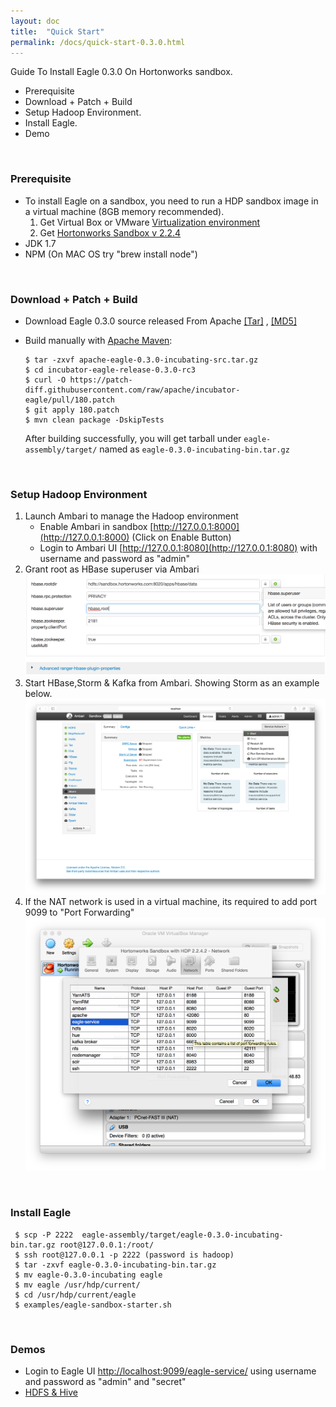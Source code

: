 ```yaml
---
layout: doc
title:  "Quick Start" 
permalink: /docs/quick-start-0.3.0.html
---
```


Guide To Install Eagle 0.3.0 On Hortonworks sandbox. 

* Prerequisite
* Download + Patch + Build
* Setup Hadoop Environment.
* Install Eagle.
* Demo
<br/>

### **Prerequisite**
* To install Eagle on a sandbox, you need to run a HDP sandbox image in a virtual machine (8GB memory recommended).
	1. Get Virtual Box or VMware [Virtualization environment](http://hortonworks.com/products/hortonworks-sandbox/#install)
	2. Get [Hortonworks Sandbox v 2.2.4](http://hortonworks.com/products/hortonworks-sandbox/#archive)
* JDK 1.7  
* NPM (On MAC OS try "brew install node") 	
<br/>

### **Download + Patch + Build**
* Download Eagle 0.3.0 source released From Apache [[Tar]](http://www-us.apache.org/dist/incubator/eagle/apache-eagle-0.3.0-incubating/apache-eagle-0.3.0-incubating-src.tar.gz) , [[MD5]](http://www-us.apache.org/dist/incubator/eagle/apache-eagle-0.3.0-incubating/apache-eagle-0.3.0-incubating-src.tar.gz.md5) 
* Build manually with [Apache Maven](https://maven.apache.org/):

	  $ tar -zxvf apache-eagle-0.3.0-incubating-src.tar.gz
	  $ cd incubator-eagle-release-0.3.0-rc3  
	  $ curl -O https://patch-diff.githubusercontent.com/raw/apache/incubator-eagle/pull/180.patch
	  $ git apply 180.patch
	  $ mvn clean package -DskipTests

	After building successfully, you will get tarball under `eagle-assembly/target/` named as `eagle-0.3.0-incubating-bin.tar.gz`
<br/>

### **Setup Hadoop Environment**
1. Launch Ambari to manage the Hadoop environment
   * Enable Ambari in sandbox [http://127.0.0.1:8000](http://127.0.0.1:8000) (Click on Enable Button)
   * Login to Ambari UI [http://127.0.0.1:8080](http://127.0.0.1:8080) with username and password as "admin"
2. Grant root as HBase superuser via Ambari
![add superuser](/images/docs/hbase-superuser.png)
3. Start HBase,Storm & Kafka from Ambari. Showing Storm as an example below. 
![Restart Services](/images/docs/start-storm.png "Services")
4. If the NAT network is used in a virtual machine, its required to add port 9099 to "Port Forwarding"
  ![Port Forwarding](/images/docs/eagle-service.png)
<br/>


### **Install Eagle**
    
     $ scp -P 2222  eagle-assembly/target/eagle-0.3.0-incubating-bin.tar.gz root@127.0.0.1:/root/
     $ ssh root@127.0.0.1 -p 2222 (password is hadoop)
     $ tar -zxvf eagle-0.3.0-incubating-bin.tar.gz
     $ mv eagle-0.3.0-incubating eagle
     $ mv eagle /usr/hdp/current/
     $ cd /usr/hdp/current/eagle
     $ examples/eagle-sandbox-starter.sh

<br/>

### **Demos**
* Login to Eagle UI [http://localhost:9099/eagle-service/](http://localhost:9099/eagle-service/) using username and password as "admin" and "secret"
* [HDFS & Hive](/docs/hdfs-hive-monitoring.html)
<br/>

